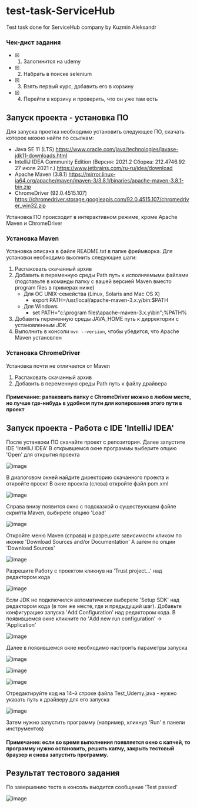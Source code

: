 # test-task-ServiceHub
Test task done for ServiceHub company by Kuzmin Aleksandr

### Чек-дист задания
- [x] 1. Залогинится на udemy
- [x] 2. Набрать в поиске selenium
- [x] 3. Взять первый курс, добавить его в корзину
- [x] 4. Перейти в корзину и проверить, что он уже там есть

## Запуск проекта - установка ПО
Для запуска проетка необходимо установить следующее ПО, скачать которое можно найти по ссылкам:
* Java SE 11 (LTS)  https://www.oracle.com/java/technologies/javase-jdk11-downloads.html
* IntelliJ IDEA Community Edition (Версия: 2021.2 Сборка: 212.4746.92 27 июля 2021 г.) https://www.jetbrains.com/ru-ru/idea/download
* Apache Maven (3.8.1) https://mirror.linux-ia64.org/apache/maven/maven-3/3.8.1/binaries/apache-maven-3.8.1-bin.zip
* ChromeDriver (92.0.4515.107)  https://chromedriver.storage.googleapis.com/92.0.4515.107/chromedriver_win32.zip

Установка ПО происходит в интерактивном режиме, кроме Apache Maven и ChromeDriver

### Установка Maven
Установка описана в файле README.txt в папке фреймворка. Для установки необходимо выолнить следующие шаги:
1. Распаковать скачанный архив
2. Добавить в переменную среды Path путь к исполняемыми файлами (подставьте в команды папку с вашей версией Maven вместо program files в примерах ниже)
   * Для ОС UNIX-семейства (Linux, Solaris and Mac OS X)
     * export PATH=/usr/local/apache-maven-3.x.y/bin:$PATH
   * Для Windows
     * set PATH="c:\program files\apache-maven-3.x.y\bin";%PATH%
4. Добавить переменную среды JAVA_HOME путь к дирректории с установленным JDK
5. Выполнить в консоли ```mvn --version```, чтобы убедится, что Apache Maven установлен

### Установка ChromeDriver
Установка почти не отличается от Maven
1. Распаковать скачанный архив
2. Добавить в переменную среды Path путь к файлу драйвера
#### Примечание: рапаковать папку с ChromeDriver можно в любом месте, но лучше где-нибудь в удобном пути для копирования этого пути в проект

## Запуск проекта - Работа с IDE 'IntelliJ IDEA'
После устанвоки ПО скачайте проект с репозитория. Далее запустите IDE 'IntelliJ IDEA'
В открывшемся окне программы выберите опцию 'Open' для открытия проекта

![image](https://user-images.githubusercontent.com/38666808/129273837-c01218a1-40d1-4c98-92e3-b822371f8054.png)

В диалоговом окней найдите директорию скачанного проекта и откройте проект
В окне проекта (слева) откройте файл pom.xml

![image](https://user-images.githubusercontent.com/38666808/129274106-ff61cc50-5f09-45c8-a288-e8ac0d0a8726.png)


Справа внизу появится окно с подсказкой о существующем файле скрипта Maven, выбирете опцию 'Load'

![image](https://user-images.githubusercontent.com/38666808/129278829-8ef2f548-8c94-4ecc-aa4a-fdf0184e2347.png)


Откройте меню Maven (справа) и разрешите зависимости кликом по иконке 'Download Sources and/or Documentation' А затем по опции 'Download Sources'

![image](https://user-images.githubusercontent.com/38666808/129278428-3a084e59-98bd-48e9-b8f7-b780f9c6641a.png)

Разрешите Работу с проектом кликнув на 'Trust project...' над редактором кода

![image](https://user-images.githubusercontent.com/38666808/129278957-07aa5bb1-c420-465f-a4cb-83acecd35ebe.png)


Если JDK не подключился автоматически выберете 'Setup SDK' над редактором кода (в том же месте, где и предыдущий шаг).
Добавьте конфигурацию запуска 'Add Configuration' над редактором кода.
В появившемся окне кликните по 'Add new run configuration' -> 'Application'

![image](https://user-images.githubusercontent.com/38666808/129279181-2e717ade-ac64-4866-8b41-1e18aa60e7c5.png)

Далее в появившемся окне необходимо настроить параметры запуска

![image](https://user-images.githubusercontent.com/38666808/129279442-1dcd3f9a-55de-40b3-a170-95c28c6e174a.png)

![image](https://user-images.githubusercontent.com/38666808/129279317-cbd3c0d1-8e86-49fa-a45d-d96cca6806bb.png)

![image](https://user-images.githubusercontent.com/38666808/129279382-6733a8f7-85ce-4098-9ae9-5afb782bacfb.png)

Отредактируйте код на 14-й строке файла Test_Udemy.java - нужно указать путь к драйверу для его запуска

![image](https://user-images.githubusercontent.com/38666808/129280280-bcf692ff-a3b4-403b-993e-eb6c75038135.png)


Затем нужно запустить программу (например, кликнув 'Run' в панели инструментов)
#### Примечание: если во время выполнения появляется окно с капчей, то программу нужно остановить, решить капчу, закрыть тестовый браузер и снова запустить программу.

## Результат тестового задания
По завершению теста в консоль выодится сообщение 'Test passed'

![image](https://user-images.githubusercontent.com/38666808/129280118-e819229c-dfd7-4043-86ff-653283c78406.png)
